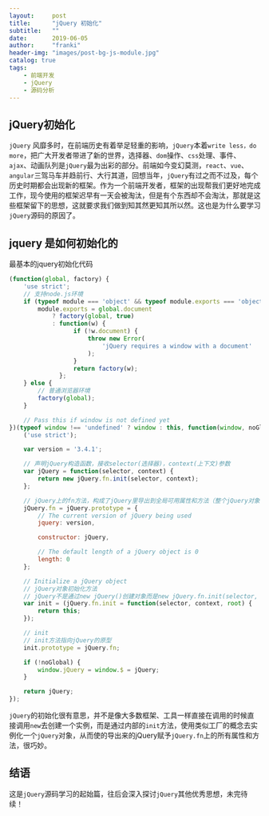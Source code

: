 ```yaml
---
layout:     post
title:      "jQuery 初始化"
subtitle:   ""
date:       2019-06-05
author:     "franki"
header-img: "images/post-bg-js-module.jpg"
catalog: true
tags:
    - 前端开发
    - jQuery
    - 源码分析
---
```


## jQuery初始化

``jQuery`` 风靡多时，在前端历史有着举足轻重的影响，``jQuery``本着``write less，do more``，把广大开发者带进了新的世界，选择器、``dom``操作、``css``处理、事件、``ajax``、动画队列是``jQuery``最为出彩的部分。前端如今变幻莫测，``react``、``vue``、``angular``三驾马车并趋前行、大行其道，回想当年，``jQuery``有过之而不过及，每个历史时期都会出现新的框架。作为一个前端开发者，框架的出现帮我们更好地完成工作，现今使用的框架迟早有一天会被淘汰，但是有个东西却不会淘汰，那就是这些框架留下的思想，这就要求我们做到知其然更知其所以然。这也是为什么要学习``jQuery``源码的原因了。

## jquery 是如何初始化的

最基本的jquery初始化代码

```js
(function(global, factory) {
    'use strict';
    // 支持node.js环境
    if (typeof module === 'object' && typeof module.exports === 'object') {
        module.exports = global.document
            ? factory(global, true)
            : function(w) {
                  if (!w.document) {
                      throw new Error(
                          'jQuery requires a window with a document'
                      );
                  }
                  return factory(w);
              };
    } else {
        // 普通浏览器环境
        factory(global);
    }

    // Pass this if window is not defined yet
})(typeof window !== 'undefined' ? window : this, function(window, noGlobal) {
    ('use strict');

    var version = '3.4.1';

    // 声明jQuery构造函数，接收selector(选择器)，context(上下文)参数
    var jQuery = function(selector, context) {
        return new jQuery.fn.init(selector, context);
    };

    // jQuery上的fn方法，构成了jQuery里导出到全局可用属性和方法（整个jQuery对象，非常重要）
    jQuery.fn = jQuery.prototype = {
        // The current version of jQuery being used
        jquery: version,

        constructor: jQuery,

        // The default length of a jQuery object is 0
        length: 0
    };

    // Initialize a jQuery object
    // jQuery对象初始化方法
    // jQuery不是通过new jQuery()创建对象而是new jQuery.fn.init(selector, context)
    var init = (jQuery.fn.init = function(selector, context, root) {
        return this;
    });

    // init
    // init方法指向jQuery的原型
    init.prototype = jQuery.fn;

    if (!noGlobal) {
        window.jQuery = window.$ = jQuery;
    }

    return jQuery;
});

```

``jQuery``的初始化很有意思，并不是像大多数框架、工具一样直接在调用的时候直接调用``new``去创建一个实例，而是通过内部的``init``方法，使用类似工厂的概念去实例化一个``jQuery``对象，从而使的导出来的jQuery赋予``jQuery.fn``上的所有属性和方法，很巧妙。

## 结语

这是``jQuery``源码学习的起始篇，往后会深入探讨``jQuery``其他优秀思想，未完待续！
